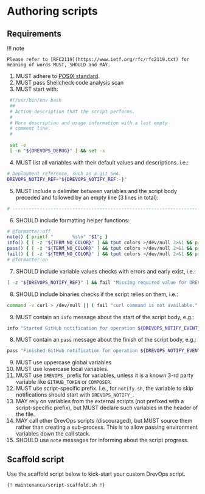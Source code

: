 # Authoring scripts

## Requirements

!!! note

    Please refer to [RFC2119](https://www.ietf.org/rfc/rfc2119.txt) for meaning of words MUST, SHOULD and MAY.

1. MUST adhere to [POSIX standard](https://en.wikipedia.org/wiki/POSIX).
2. MUST pass Shellcheck code analysis scan
3. MUST start with:
```bash
 #!/usr/bin/env bash
 ##
 # Action description that the script performs.
 #
 # More description and usage information with a last empty
 # comment line.
 #

 set -e
 [ -n "${DREVOPS_DEBUG}" ] && set -x
```
4. MUST list all variables with their default values and descriptions. i.e.:
```bash
# Deployment reference, such as a git SHA.
DREVOPS_NOTIFY_REF="${DREVOPS_NOTIFY_REF:-}"
```
5. MUST include a delimiter between variables and the script body preceded and
   followed by an empty line (3 lines in total):
```bash
# ------------------------------------------------------------------------------
```
6. SHOULD include formatting helper functions:
```bash
# @formatter:off
note() { printf "       %s\n" "$1"; }
info() { [ -z "${TERM_NO_COLOR}" ] && tput colors >/dev/null 2>&1 && printf "\033[34m[INFO] %s\033[0m\n" "$1" || printf "[INFO] %s\n" "$1"; }
pass() { [ -z "${TERM_NO_COLOR}" ] && tput colors >/dev/null 2>&1 && printf "\033[32m[ OK ] %s\033[0m\n" "$1" || printf "[ OK ] %s\n" "$1"; }
fail() { [ -z "${TERM_NO_COLOR}" ] && tput colors >/dev/null 2>&1 && printf "\033[31m[FAIL] %s\033[0m\n" "$1" || printf "[FAIL] %s\n" "$1"; }
# @formatter:on
```
7. SHOULD include variable values checks with errors and early exist, i.e.:
```bash
[ -z "${DREVOPS_NOTIFY_REF}" ] && fail "Missing required value for DREVOPS_NOTIFY_REF" && exit 1
```
8. SHOULD include binaries checks if the script relies on them, i.e.:
```bash
command -v curl > /dev/null || ( fail "curl command is not available." && exit 1 )
```
9. MUST contain an `info` message about the start of the script body, e.g.:
```bash
info "Started GitHub notification for operation ${DREVOPS_NOTIFY_EVENT}"
```
8. MUST contain an `pass` message about the finish of the script body, e.g.:
```bash
pass "Finished GitHub notification for operation ${DREVOPS_NOTIFY_EVENT}"
```
9. MUST use uppercase global variables
10. MUST use lowercase local variables.
11. MUST use `DREVOPS_` prefix for variables, unless it is a known 3-rd party
    variable like `GITHUB_TOKEN` or `COMPOSER`.
12. MUST use script-specific prefix. I.e., for `notify.sh`, the variable to skip
    notifications should start with `DREVOPS_NOTIFY_`.
13. MAY rely on variables from the external scripts (not prefixed with a
    script-specific prefix), but MUST declare such variables in the header of
    the file.
14. MAY call other DrevOps scripts (discouraged), but MUST source them rather
    than creating a sub-process. This is to allow passing environment variables
    down the call stack.
10. SHOULD use `note` messages for informing about the script progress.

## Scaffold script

Use the scaffold script below to kick-start your custom DrevOps script.

```bash
{! maintenance/script-scaffold.sh !}
```
